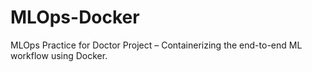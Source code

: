 # MLOps-Docker
MLOps Practice for Doctor Project – Containerizing the end-to-end ML workflow using Docker.
